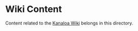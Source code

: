 # Wiki Content

Content related to the [Kanaloa Wiki](https://github.com/riplaboratory/Kanaloa/wiki) belongs in this directory.  
